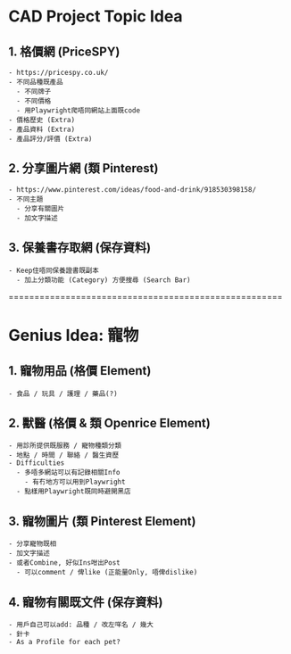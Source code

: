 # CAD Project Topic Idea

## 1. 格價網 (PriceSPY)

```
- https://pricespy.co.uk/
- 不同品種既產品
  - 不同牌子
  - 不同價格
  - 用Playwright爬唔同網站上面既code
- 價格歷史 (Extra)
- 產品資料 (Extra)
- 產品評分/評價 (Extra)
```

## 2. 分享圖片網 (類 Pinterest)

```
- https://www.pinterest.com/ideas/food-and-drink/918530398158/
- 不同主題
  - 分享有關圖片
  - 加文字描述
```

## 3. 保養書存取網 (保存資料)

```
- Keep住唔同保養證書既副本
  - 加上分類功能 (Category) 方便搜尋 (Search Bar)
```

=====================================================

# Genius Idea: 寵物

## 1. 寵物用品 (格價 Element)

```
- 食品 / 玩具 / 護理 / 藥品(?)
```

## 2. 獸醫 (格價 & 類 Openrice Element)

```
- 用診所提供既服務 / 寵物種類分類
- 地點 / 時間 / 聯絡 / 醫生資歷
- Difficulties
  - 多唔多網站可以有記錄相關Info
    - 有冇地方可以用到Playwright
  - 點樣用Playwright既同時避開黑店
```

## 3. 寵物圖片 (類 Pinterest Element)

```
- 分享寵物既相
- 加文字描述
- 或者Combine, 好似Ins咁出Post
  - 可以comment / 俾like (正能量Only, 唔俾dislike)
```

## 4. 寵物有關既文件 (保存資料)

```
- 用戶自己可以add: 品種 / 改左咩名 / 幾大
- 針卡
- As a Profile for each pet?
```
